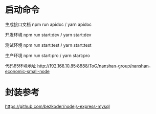 <!--
 * @Descripttion: 
 * @Author: lazyly
 * @Date: 2023-02-08 16:15:03
 * @LastEditors: lazyly
 * @LastEditTime: 2023-02-16 11:33:51
-->
# 启动命令

生成接口文档
npm run apidoc / yarn apidoc

开发环境
npm run start:dev / yarn start:dev 

测试环境
npm run start:test / yarn start:test 

生产环境
npm run start:pro / yarn start:pro 

代码85环境地址
http://192.168.10.85:8888/ToG/nanshan-group/nanshan-economic-small-node

# 封装参考
https://github.com/bezkoder/nodejs-express-mysql